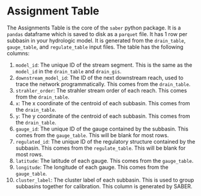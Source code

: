 # Assignment Table

The Assignments Table is the core of the `saber` python package. It is a `pandas` dataframe which is saved to disk as a 
`parquet` file. It has 1 row per subbasin in your hydrologic model. It is generated from the `drain_table`, `gauge_table`, 
and `regulate_table` input files. The table has the following columns:

1. `model_id`: The unique ID of the stream segment. This is the same as the `model_id` in the `drain_table` and `drain_gis`.
2. `downstream_model_id`: The ID of the next downstream reach, used to trace the network programmatically. This comes from the `drain_table`.
3. `strahler_order`: The strahler stream order of each reach. This comes from the `drain_table`.
4. `x`: The x coordinate of the centroid of each subbasin. This comes from the `drain_table`.
5. `y`: The y coordinate of the centroid of each subbasin. This comes from the `drain_table`.
6. `gauge_id`: The unique ID of the gauge contained by the subbasin. This comes from the `gauge_table`. This will be blank for most rows.
7. `regulated_id`: The unique ID of the regulatory structure contained by the subbasin. This comes from the `regulate_table`. This will be blank for most rows.
8. `latitude`: The latitude of each gauge. This comes from the `gauge_table`.
9. `longitude`: The longitude of each gauge. This comes from the `gauge_table`.
10. `cluster_label`: The cluster label of each subbasin. This is used to group subbasins together for calibration. This column is generated by SABER.
